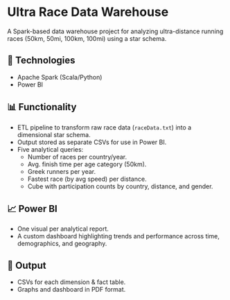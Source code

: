 # Ultra Race Data Warehouse

A Spark-based data warehouse project for analyzing ultra-distance running races (50km, 50mi, 100km, 100mi) using a star schema.

## 🔧 Technologies
- Apache Spark (Scala/Python)
- Power BI

## 📊 Functionality

- ETL pipeline to transform raw race data (`raceData.txt`) into a dimensional star schema.
- Output stored as separate CSVs for use in Power BI.
- Five analytical queries:
  - Number of races per country/year.
  - Avg. finish time per age category (50km).
  - Greek runners per year.
  - Fastest race (by avg speed) per distance.
  - Cube with participation counts by country, distance, and gender.

## 📈 Power BI

- One visual per analytical report.
- A custom dashboard highlighting trends and performance across time, demographics, and geography.

## 📂 Output

- CSVs for each dimension & fact table.
- Graphs and dashboard in PDF format.
